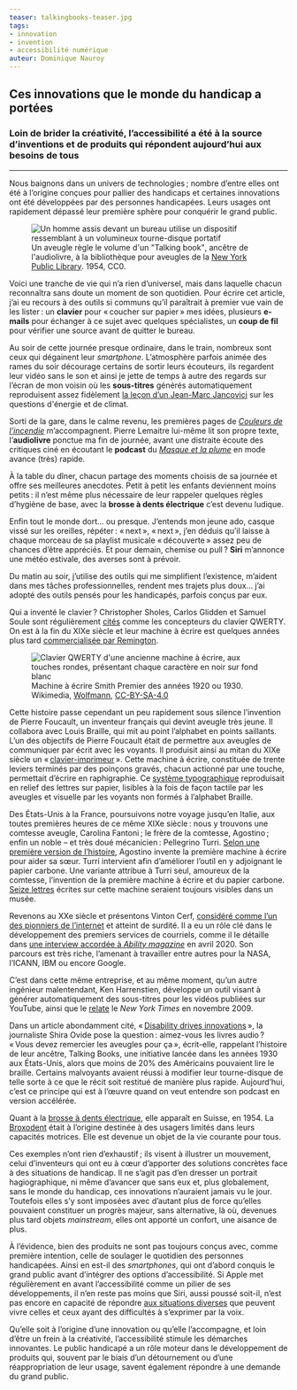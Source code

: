```yaml
---
teaser: talkingbooks-teaser.jpg
tags:
- innovation
- invention
- accessibilité numérique
auteur: Dominique Nauroy
---
```

<h2>Ces innovations que le monde du handicap a portées</h2>
<h3>Loin de brider la créativité, l’accessibilité a été à la source d’inventions et de produits qui répondent aujourd’hui aux besoins de tous</h3>
<hr>
<div class="intro">
    <p>Nous baignons dans un univers de technologies&#8239;; nombre d’entre elles ont été à l’origine conçues pour pallier des handicaps et certaines innovations ont été développées par des personnes handicapées. Leurs usages ont rapidement dépassé leur première sphère pour conquérir le grand public.</p>
</div>
<figure class="pic">
    <img src="../../../../content/news/img/talkingbooks.jpg" alt="Un homme assis devant un bureau utilise un dispositif ressemblant à un volumineux tourne-disque portatif">
    <figcaption>Un aveugle règle le volume d'un <span lang="en">"Talking book"</span>, ancêtre de l'audiolivre, à la bibliothèque pour aveugles de la <a lang="en" href="https://digitalcollections.nypl.org/items/510d47df-e34d-a3d9-e040-e00a18064a99">New York Public Library</a>. 1954, CC0.</figcaption>
</figure>
<p>Voici une tranche de vie qui n’a rien d’universel, mais dans laquelle chacun reconnaîtra sans doute un moment de son quotidien. Pour écrire cet article, j’ai eu recours à des outils si communs qu’il paraîtrait à premier vue vain de les lister&#8239;: un <strong>clavier</strong> pour «&#8239;coucher sur papier&#8239;» mes idées, plusieurs <strong>e-mails</strong> pour échanger à ce sujet avec quelques spécialistes, un <strong>coup de fil</strong> pour vérifier une source avant de quitter le bureau.</p>
<p>Au soir de cette journée presque ordinaire, dans le train, nombreux sont ceux qui dégainent leur <i lang="en">smartphone</i>. L’atmosphère parfois animée des rames du soir décourage certains de sortir leurs écouteurs, ils regardent leur vidéo sans le son et ainsi je jette de temps à autre des regards sur l’écran de mon voisin où les <strong>sous-titres</strong> générés automatiquement reproduisent assez fidèlement <a href="https://www.youtube.com/watch?v=FMGb4Wb0gO0">la leçon d’un Jean-Marc Jancovici</a> sur les questions d'énergie et de climat.</p>
<p>Sorti de la gare, dans le calme revenu, les premières pages de <cite><a href="https://www.audible.fr/pd/Couleurs-de-lincendie-Livre-Audio/B078GR1M1M">Couleurs de l’incendie</a></cite> m’accompagnent. Pierre Lemaitre lui-même lit son propre texte, l’<strong>audiolivre</strong> ponctue ma fin de journée, avant une distraite écoute des critiques ciné en écoutant le <strong>podcast</strong> du <cite><a href="https://www.radiofrance.fr/franceinter/podcasts/le-masque-et-la-plume">Masque et la plume</a></cite> en mode avance (très) rapide.</p>
<p>À la table du dîner, chacun partage des moments choisis de sa journée et offre ses meilleures anecdotes. Petit à petit les enfants deviennent moins petits&#8239;: il n’est même plus nécessaire de leur rappeler quelques règles d’hygiène de base, avec la <strong>brosse à dents électrique</strong> c’est devenu ludique.</p>
<p>Enfin tout le monde dort... ou presque. J’entends mon jeune ado, casque vissé sur les oreilles, répéter&#8239;: «&#8239;next&#8239;», «&#8239;next&#8239;», j’en déduis qu’il laisse à chaque morceau de sa playlist musicale «&#8239;découverte&#8239;» assez peu de chances d’être appréciés. Et pour demain, chemise ou pull&#8239;? <strong>Siri</strong> m’annonce une météo estivale, des averses sont à prévoir.</p>
<p>Du matin au soir, j’utilise des outils qui me simplifient l’existence, m’aident dans mes tâches professionnelles, rendent mes trajets plus doux... j’ai adopté des outils pensés pour les handicapés, parfois conçus par eux.</p>
<p>Qui a inventé le clavier&#8239;? Christopher Sholes, Carlos Glidden et Samuel Soule sont régulièrement <a href="https://history-computer.com/modern-computer-keyboard/">cités</a> comme les concepteurs du clavier QWERTY. On est à la fin du XIXe siècle et leur machine à écrire est quelques années plus tard <a href="https://en.wikipedia.org/wiki/Sholes_and_Glidden_typewriter">commercialisée par Remington</a>.</p>
<figure class="pic">
    <img src="../../../../content/news/img/vintage-typewriter.jpg" alt="Clavier QWERTY d'une ancienne machine à écrire, aux touches rondes, présentant chaque caractère en noir sur fond blanc">
    <figcaption>Machine à écrire Smith Premier des années 1920 ou 1930. Wikimedia, <a href="https://commons.wikimedia.org/wiki/File:SMITH_PREMIER_vintage_typewriter_1920-30s_wide_carriage_dusty_worn_without_ribbon_Danish_Norwegian_keys_Gammel_skrivemaskin_levert_av_J%C3%B8rgen_S._Lien_Kontormaskiner_Bergen_%28Odda_skole_2022%29_IMG_1014.jpg">Wolfmann</a>, <a href="https://commons.wikimedia.org/wiki/Category:CC-BY-SA-4.0">CC-BY-SA-4.0</a></figcaption>
</figure>
<p>Cette histoire passe cependant un peu rapidement sous silence l’invention de Pierre Foucault, un inventeur français qui devint aveugle très jeune. Il collabora avec Louis Braille, qui mit au point l’alphabet en points saillants. L’un des objectifs de Pierre Foucault était de permettre aux aveugles de communiquer par écrit avec les voyants. Il produisit ainsi au mitan du XIXe siècle un «&#8239;<a href="http://fondationdutoucher.org/histoire-du-clavier-alphanumerique-une-ergonomie-a-laveugle/">clavier-imprimeur</a>&#8239;». Cette machine à écrire, constituée de trente leviers terminés par des poinçons gravés, chacun actionné par une touche, permettait d’écrire en raphigraphie. Ce <a href="https://gallica.bnf.fr/blog/12102020/histoire-de-la-machine-ecrire">système typographique</a> reproduisait en relief des lettres sur papier, lisibles à la fois de façon tactile par les aveugles et visuelle par les voyants non formés à l’alphabet Braille.</p>
<p>Des États-Unis à la France, poursuivons notre voyage jusqu’en Italie, aux toutes premières heures de ce même XIXe siècle&#8239;: nous y trouvons une comtesse aveugle, Carolina Fantoni&#8239;; le frère de la comtesse, Agostino&#8239;; enfin un noble – et très doué mécanicien&#8239;: Pellegrino Turri. <a href="https://blog.lib.uiowa.edu/eng/new-exhibit-on-the-history-of-the-typewriter/">Selon une première version de l’histoire</a>, Agostino invente la première machine à écrire pour aider sa sœur. Turri intervient afin d’améliorer l’outil en y adjoignant le papier carbone. Une variante attribue à Turri seul, amoureux de la comtesse, l’invention de la première machine à écrire et du papier carbone. <a href="http://www.computer-timeline.com/timeline/henry-mill/">Seize lettres</a> écrites sur cette machine seraient toujours visibles dans un musée.</p>
<p>Revenons au XXe siècle et présentons Vinton Cerf, <a href="https://www.internethalloffame.org/vint-cerf/">considéré comme l’un des pionniers de l’internet</a> et atteint de surdité. Il a eu un rôle clé dans le développement des premiers services de courriels, comme il le détaille dans <a href="https://abilitymagazine.com/vint-cerf-co-creator-of-the-internet-and-email/">une interview accordée à <i lang="en">Ability magazine</i></a> en avril 2020. Son parcours est très riche, l’amenant à travailler entre autres pour la NASA, l’ICANN, IBM ou encore <span lang="en">Google</span>.</p>
<p>C’est dans cette même entreprise, et au même moment, qu’un autre ingénieur malentendant, Ken Harrenstien, développe un outil visant à générer automatiquement des sous-titres pour les vidéos publiées sur <span lang="en">YouTube</span>, ainsi que le <a href="https://www.nytimes.com/2009/11/20/technology/internet/20google.html">relate</a> le <i lang="en">New York Times</i> en novembre 2009.</p>
<p>Dans un article abondamment cité, «&#8239;<a lang="en" href="https://www.nytimes.com/2021/10/14/technology/audiobooks-innovation.html">Disability drives innovations</a>&#8239;», la journaliste Shira Ovide pose la question&#8239;: aimez-vous les livres audio&#8239;? «&#8239;Vous devez remercier les aveugles pour ça&#8239;», écrit-elle, rappelant l’histoire de leur ancêtre, <span lang="en">Talking Books</span>, une initiative lancée dans les années 1930 aux États-Unis, alors que moins de 20% des Américains pouvaient lire le braille. Certains malvoyants avaient réussi à modifier leur tourne-disque de telle sorte à ce que le récit soit restitué de manière plus rapide. Aujourd’hui, c’est ce principe qui est à l’œuvre quand on veut entendre son podcast en version accélérée.</p>
<p>Quant à la <a href="https://science.howstuffworks.com/innovation/everyday-innovations/items-invented-people-with-disabilities.htm">brosse à dents électrique</a>, elle apparaît en Suisse, en 1954. La <a href="https://homeaccess.nationalramp.com/news/5-pieces-of-adaptive-technology-with-widespread-appeal/">Broxodent</a> était à l’origine destinée à des usagers limités dans leurs capacités motrices. Elle est devenue un objet de la vie courante pour tous.</p>
<p>Ces exemples n’ont rien d’exhaustif&#8239;; ils visent à illustrer un mouvement, celui d’inventeurs qui ont eu à cœur d’apporter des solutions concrètes face à des situations de handicap. Il ne s’agit pas d’en dresser un portrait hagiographique, ni même d’avancer que sans eux et, plus globalement, sans le monde du handicap, ces innovations n’auraient jamais vu le jour. Toutefois elles s’y sont imposées avec d’autant plus de force qu’elles pouvaient constituer un progrès majeur, sans alternative, là où, devenues plus tard objets <i lang="en">mainstream</i>, elles ont apporté un confort, une aisance de plus.</p>
<p>À l’évidence, bien des produits ne sont pas toujours conçus avec, comme première intention, celle de soulager le quotidien des personnes handicapées. Ainsi en est-il des <i lang="en">smartphones</i>, qui ont d’abord conquis le grand public avant d’intégrer des options d’accessibilité. Si Apple met régulièrement en avant l’accessibilité comme un pilier de ses développements, il n’en reste pas moins que Siri, aussi poussé soit-il, n’est pas encore en capacité de répondre <a href="https://www.boia.org/blog/apples-siri-changed-accessibility-but-no-voice-assistant-is-perfecthttps:/www.boia.org/blog/apples-siri-changed-accessibility-but-no-voice-assistant-is-perfect">aux situations diverses</a> que peuvent vivre celles et ceux ayant des difficultés à s’exprimer par la voix. </p>
<p>Qu’elle soit à l’origine d’une innovation ou qu’elle l’accompagne, et loin d’être un frein à la créativité, l’accessibilité stimule les démarches innovantes. Le public handicapé a un rôle moteur dans le développement de produits qui, souvent par le biais d’un détournement ou d’une réappropriation de leur usage, savent également répondre à une demande du grand public.</p>